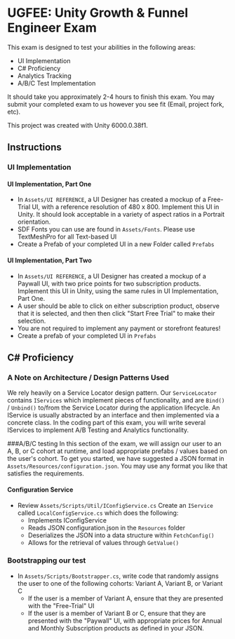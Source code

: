 # UGFEE: Unity Growth &amp; Funnel Engineer Exam

This exam is designed to test your abilities in the following areas:
- UI Implementation
- C# Proficiency
- Analytics Tracking
- A/B/C Test Implementation

It should take you approximately 2-4 hours to finish this exam. You may submit your completed exam to us however you see fit (Email, project fork, etc).

This project was created with Unity 6000.0.38f1.

## Instructions
### UI Implementation
#### UI Implementation, Part One
- In `Assets/UI REFERENCE`, a UI Designer has created a mockup of a Free-Trial UI, with a reference resolution of 480 x 800. Implement this UI in Unity. It should look acceptable in a variety of aspect ratios in a Portrait orientation.
- SDF Fonts you can use are found in `Assets/Fonts`. Please use TextMeshPro for all Text-based UI
- Create a Prefab of your completed UI in a new Folder called `Prefabs`

#### UI Implementation, Part Two
- In `Assets/UI REFERENCE`, a UI Designer has created a mockup of a Paywall UI, with two price points for two subscription products. Implement this UI in Unity, using the same rules in UI Implementation, Part One.
- A user should be able to click on either subscription product, observe that it is selected, and then then click "Start Free Trial" to make their selection.
- You are not required to implement any payment or storefront features!
- Create a prefab of your completed UI in `Prefabs`

## C# Proficiency
### A Note on Architecture / Design Patterns Used
We rely heavily on a Service Locator design pattern. Our `ServiceLocator` contains `IServices` which implement pieces of functionality, and are `Bind()` / `Unbind()` to/from the Service Locator during the application lifecycle. An IService is usually abstracted by an interface and then implemented via a concrete class. In the coding part of this exam, you will write several IServices to implement A/B Testing and Analytics functionality.

###A/B/C testing
In this section of the exam, we will assign our user to an A, B, or C cohort at runtime, and load appropriate prefabs / values based on the user's cohort. To get you started, we have suggested a JSON format in `Assets/Resources/configuration.json`. You may use any format you like that satisfies the requirements.

#### Configuration Service
-  Review `Assets/Scripts/Util/IConfigService.cs` Create an `IService` called `LocalConfigService.cs` which does the following:
   - Implements IConfigService 
   - Reads JSON configuration.json in the `Resources` folder
   - Deserializes the JSON into a data structure within `FetchConfig()`
   - Allows for the retrieval of values through `GetValue()`
 
### Bootstrapping our test
- In `Assets/Scripts/Bootstrapper.cs`, write code that randomly assigns the user to one of the following cohorts: Variant A, Variant B, or Variant C
  - If the user is a member of Variant A, ensure that they are presented with the "Free-Trial" UI
  - If the user is a member of Variant B or C, ensure that they are presented with the "Paywall" UI, with appropriate prices for Annual and Monthly Subscription products as defined in your JSON.
